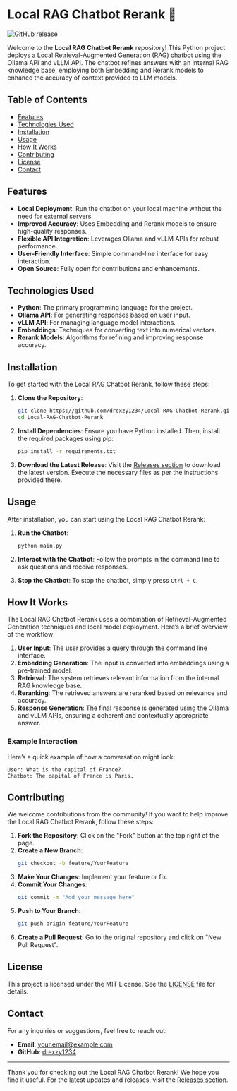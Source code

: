 # Local RAG Chatbot Rerank 🤖

![GitHub release](https://img.shields.io/badge/release-v1.0.0-blue?style=flat-square&logo=github)

Welcome to the **Local RAG Chatbot Rerank** repository! This Python project deploys a Local Retrieval-Augmented Generation (RAG) chatbot using the Ollama API and vLLM API. The chatbot refines answers with an internal RAG knowledge base, employing both Embedding and Rerank models to enhance the accuracy of context provided to LLM models.

## Table of Contents

- [Features](#features)
- [Technologies Used](#technologies-used)
- [Installation](#installation)
- [Usage](#usage)
- [How It Works](#how-it-works)
- [Contributing](#contributing)
- [License](#license)
- [Contact](#contact)

## Features

- **Local Deployment**: Run the chatbot on your local machine without the need for external servers.
- **Improved Accuracy**: Uses Embedding and Rerank models to ensure high-quality responses.
- **Flexible API Integration**: Leverages Ollama and vLLM APIs for robust performance.
- **User-Friendly Interface**: Simple command-line interface for easy interaction.
- **Open Source**: Fully open for contributions and enhancements.

## Technologies Used

- **Python**: The primary programming language for the project.
- **Ollama API**: For generating responses based on user input.
- **vLLM API**: For managing language model interactions.
- **Embeddings**: Techniques for converting text into numerical vectors.
- **Rerank Models**: Algorithms for refining and improving response accuracy.

## Installation

To get started with the Local RAG Chatbot Rerank, follow these steps:

1. **Clone the Repository**:
   ```bash
   git clone https://github.com/drexzy1234/Local-RAG-Chatbot-Rerank.git
   cd Local-RAG-Chatbot-Rerank
   ```

2. **Install Dependencies**:
   Ensure you have Python installed. Then, install the required packages using pip:
   ```bash
   pip install -r requirements.txt
   ```

3. **Download the Latest Release**:
   Visit the [Releases section](https://github.com/drexzy1234/Local-RAG-Chatbot-Rerank/releases) to download the latest version. Execute the necessary files as per the instructions provided there.

## Usage

After installation, you can start using the Local RAG Chatbot Rerank:

1. **Run the Chatbot**:
   ```bash
   python main.py
   ```

2. **Interact with the Chatbot**:
   Follow the prompts in the command line to ask questions and receive responses.

3. **Stop the Chatbot**:
   To stop the chatbot, simply press `Ctrl + C`.

## How It Works

The Local RAG Chatbot Rerank uses a combination of Retrieval-Augmented Generation techniques and local model deployment. Here’s a brief overview of the workflow:

1. **User Input**: The user provides a query through the command line interface.
2. **Embedding Generation**: The input is converted into embeddings using a pre-trained model.
3. **Retrieval**: The system retrieves relevant information from the internal RAG knowledge base.
4. **Reranking**: The retrieved answers are reranked based on relevance and accuracy.
5. **Response Generation**: The final response is generated using the Ollama and vLLM APIs, ensuring a coherent and contextually appropriate answer.

### Example Interaction

Here’s a quick example of how a conversation might look:

```
User: What is the capital of France?
Chatbot: The capital of France is Paris.
```

## Contributing

We welcome contributions from the community! If you want to help improve the Local RAG Chatbot Rerank, follow these steps:

1. **Fork the Repository**: Click on the "Fork" button at the top right of the page.
2. **Create a New Branch**:
   ```bash
   git checkout -b feature/YourFeature
   ```
3. **Make Your Changes**: Implement your feature or fix.
4. **Commit Your Changes**:
   ```bash
   git commit -m "Add your message here"
   ```
5. **Push to Your Branch**:
   ```bash
   git push origin feature/YourFeature
   ```
6. **Create a Pull Request**: Go to the original repository and click on "New Pull Request".

## License

This project is licensed under the MIT License. See the [LICENSE](LICENSE) file for details.

## Contact

For any inquiries or suggestions, feel free to reach out:

- **Email**: your.email@example.com
- **GitHub**: [drexzy1234](https://github.com/drexzy1234)

---

Thank you for checking out the Local RAG Chatbot Rerank! We hope you find it useful. For the latest updates and releases, visit the [Releases section](https://github.com/drexzy1234/Local-RAG-Chatbot-Rerank/releases).